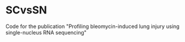 # SCvsSN
Code for the publication "Profiling bleomycin-induced lung injury using single-nucleus RNA sequencing"
